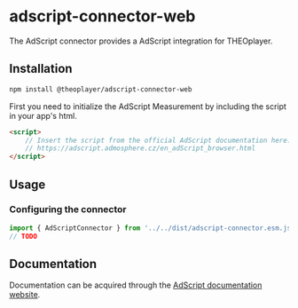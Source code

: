 # adscript-connector-web

The AdScript connector provides a AdScript integration for THEOplayer.

## Installation

```sh
npm install @theoplayer/adscript-connector-web
```

First you need to initialize the AdScript Measurement by including the script in your app's html.

```html
<script>
    // Insert the script from the official AdScript documentation here:
    // https://adscript.admosphere.cz/en_adScript_browser.html
</script>
```

## Usage

### Configuring the connector

```js
import { AdScriptConnector } from '../../dist/adscript-connector.esm.js';
// TODO
```

## Documentation

Documentation can be acquired through the [AdScript documentation website](https://adscript.admosphere.cz/).
